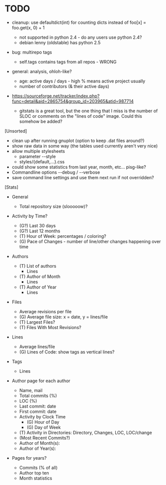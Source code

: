 # TODO

- cleanup: use defaultdict(int) for counting dicts instead of foo[x] = foo.get(x, 0) + 1
	- not supported in python 2.4 - do any users use python 2.4?
	- debian lenny (oldstable) has python 2.5
- bug: multirepo tags
	- self.tags contains tags from all repos - WRONG

- general: analysis, ohloh-like?
	- age: active days / days - high % means active project usually
	- number of contributors (& their active days)

- https://sourceforge.net/tracker/index.php?func=detail&aid=2865754&group_id=203965&atid=987714
	- gitstats is a great tool, but the one thing that I miss is the number of
	SLOC or comments on the "lines of code" image. Could this somehow be
	added?

[Unsorted]
- clean up after running gnuplot (option to keep .dat files around?)
- show raw data in some way (the tables used currently aren't very nice)
- allow multiple stylesheets
	- parameter --style
	- styles/{default,...}.css
- could show some statistics from last year, month, etc... pisg-like?
- Commandline options
	--debug / --verbose
- save command line settings and use them next run if not overridden?

[Stats]
- General
	- Total repository size (slooooow)?

- Activity by Time?
	- (G?) Last 30 days
	- (G?) Last 12 months
	- (T) Hour of Week: percentages / coloring?
	- (G) Pace of Changes - number of line/other changes happening over time

- Authors
	- (T) List of authors
		- Lines
	- (T) Author of Month
		- Lines
	- (T) Author of Year
		- Lines

- Files
	- Average revisions per file
	- (G) Average file size: x = date, y = lines/file
	- (T) Largest Files?
	- (T) Files With Most Revisions?

- Lines
	- Average lines/file
	- (G) Lines of Code: show tags as vertical lines?

- Tags
	- Lines

- Author page for each author
	- Name, mail
	- Total commits (%)
	- LOC (%)
	- Last commit: date
	- First commit: date
	- Activity by Clock Time
		- (G) Hour of Day
		- (G) Day of Week
	- (T) Activity in Directories: Directory, Changes, LOC, LOC/change
	- (Most Recent Commits?)
	- Author of Month(s):
	- Author of Year(s):

- Pages for years?
	- Commits (% of all)
	- Author top ten
	- Month statistics

